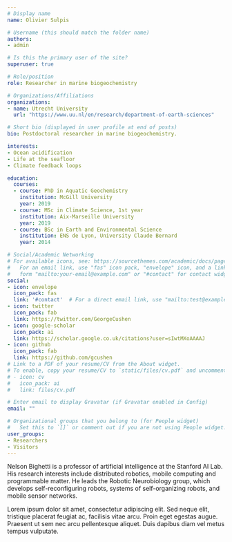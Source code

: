 ```yaml
---
# Display name
name: Olivier Sulpis

# Username (this should match the folder name)
authors:
- admin

# Is this the primary user of the site?
superuser: true

# Role/position
role: Researcher in marine biogeochemistry

# Organizations/Affiliations
organizations:
- name: Utrecht University
  url: "https://www.uu.nl/en/research/department-of-earth-sciences"

# Short bio (displayed in user profile at end of posts)
bio: Postdoctoral researcher in marine biogeochemistry.

interests:
- Ocean acidification
- Life at the seafloor
- Climate feedback loops

education:
  courses:
  - course: PhD in Aquatic Geochemistry
    institution: McGill University
    year: 2019
  - course: MSc in Climate Science, 1st year
    institution: Aix-Marseille University 
    year: 2019
  - course: BSc in Earth and Environmental Science
    institution: ENS de Lyon, University Claude Bernard
    year: 2014

# Social/Academic Networking
# For available icons, see: https://sourcethemes.com/academic/docs/page-builder/#icons
#   For an email link, use "fas" icon pack, "envelope" icon, and a link in the
#   form "mailto:your-email@example.com" or "#contact" for contact widget.
social:
- icon: envelope
  icon_pack: fas
  link: '#contact'  # For a direct email link, use "mailto:test@example.org".
- icon: twitter
  icon_pack: fab
  link: https://twitter.com/GeorgeCushen
- icon: google-scholar
  icon_pack: ai
  link: https://scholar.google.co.uk/citations?user=sIwtMXoAAAAJ
- icon: github
  icon_pack: fab
  link: https://github.com/gcushen
# Link to a PDF of your resume/CV from the About widget.
# To enable, copy your resume/CV to `static/files/cv.pdf` and uncomment the lines below.
# - icon: cv
#   icon_pack: ai
#   link: files/cv.pdf

# Enter email to display Gravatar (if Gravatar enabled in Config)
email: ""

# Organizational groups that you belong to (for People widget)
#   Set this to `[]` or comment out if you are not using People widget.
user_groups:
- Researchers
- Visitors
---
```


Nelson Bighetti is a professor of artificial intelligence at the Stanford AI Lab. His research interests include distributed robotics, mobile computing and programmable matter. He leads the Robotic Neurobiology group, which develops self-reconfiguring robots, systems of self-organizing robots, and mobile sensor networks.

Lorem ipsum dolor sit amet, consectetur adipiscing elit. Sed neque elit, tristique placerat feugiat ac, facilisis vitae arcu. Proin eget egestas augue. Praesent ut sem nec arcu pellentesque aliquet. Duis dapibus diam vel metus tempus vulputate.